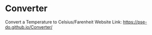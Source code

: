 # Converter
Convert a Temperature to Celsius/Farenheit
Website Link: https://pse-do.github.io/Converter/
